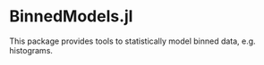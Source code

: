 # BinnedModels.jl

This package provides tools to statistically model binned data, e.g. histograms.
